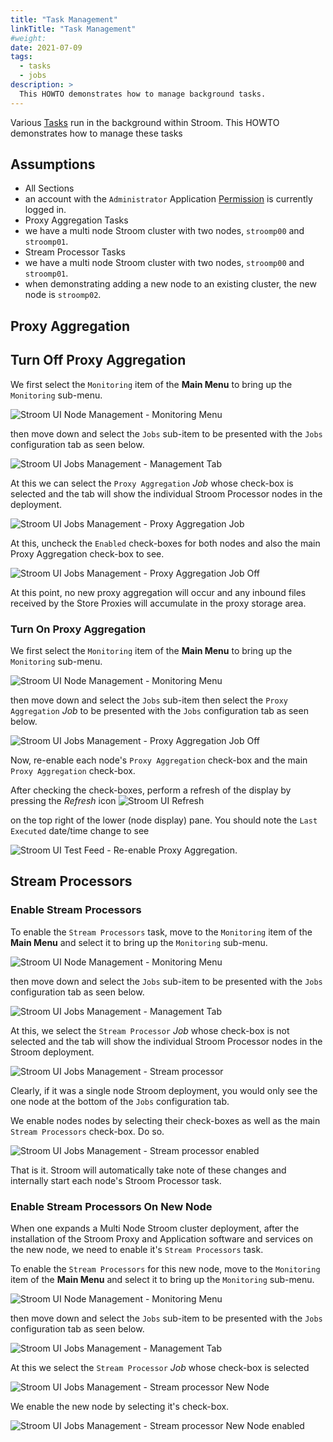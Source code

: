 ```yaml
---
title: "Task Management"
linkTitle: "Task Management"
#weight:
date: 2021-07-09
tags:
  - tasks
  - jobs
description: >
  This HOWTO demonstrates how to manage background tasks.
---
```


Various
[Tasks](../../user-guide/jobs.md "Stroom Jobs")
run in the background within Stroom. This HOWTO demonstrates how to manage these tasks

## Assumptions
- All Sections
 - an account with the `Administrator` Application [Permission](../../user-guide/roles.md "Stroom Application Permissions") is currently logged in.
- Proxy Aggregation Tasks
 - we have a multi node Stroom cluster with two nodes, `stroomp00` and `stroomp01`.
- Stream Processor Tasks
 - we have a multi node Stroom cluster with two nodes, `stroomp00` and `stroomp01`.
 - when demonstrating adding a new node to an existing cluster, the new node is `stroomp02`.

## Proxy Aggregation
## Turn Off Proxy Aggregation
We first select the `Monitoring` item of the __Main Menu__ to bring up the `Monitoring` sub-menu.

![Stroom UI Node Management - Monitoring Menu](../resources/UI-MonitoringSubmenu-00.png "Stroom UI Monitoring sub-menu")

then move down and select the `Jobs` sub-item to be presented with the `Jobs` configuration tab as seen below.

![Stroom UI Jobs Management - Management Tab](../resources/UI-JobsTab-00.png "Stroom UI Jobs Management - management tab")

At this we can select the `Proxy Aggregation` _Job_ whose check-box is selected and the tab will show the individual Stroom Processor nodes
in the deployment.

![Stroom UI Jobs Management - Proxy Aggregation Job](../resources/UI-ProxyAggregation-00.png "Stroom UI Jobs Management - Proxy Aggregation Job")

At this, uncheck the `Enabled` check-boxes for both nodes and also the main Proxy Aggregation check-box to see.

![Stroom UI Jobs Management - Proxy Aggregation Job Off](../resources/UI-ProxyAggregation-01.png "Stroom UI Jobs Management - Proxy Aggregation Job Off")

At this point, no new proxy aggregation will occur and any inbound files received by the Store Proxies will accumulate in the proxy storage area.

### Turn On Proxy Aggregation
We first select the `Monitoring` item of the __Main Menu__ to bring up the `Monitoring` sub-menu.

![Stroom UI Node Management - Monitoring Menu](../resources/UI-MonitoringSubmenu-00.png "Stroom UI Monitoring sub-menu")

then move down and select the `Jobs` sub-item then select the `Proxy Aggregation` _Job_ to be presented with the `Jobs` configuration tab as seen below.

![Stroom UI Jobs Management - Proxy Aggregation Job Off](../resources/UI-ProxyAggregation-01.png "Stroom UI Jobs Management - Proxy Aggregation Job Off")

Now, re-enable each node's `Proxy Aggregation` check-box and the main `Proxy Aggregation` check-box.

After checking the check-boxes, perform a refresh of the display by pressing
the _Refresh_ icon ![Stroom UI Refresh](../resources/icons/refresh.png "Stroom UI RefreshButton")

on the top right of the lower (node display) pane. You should note the `Last Executed` date/time change to see

![Stroom UI Test Feed - Re-enable Proxy Aggregation](../resources/UI-TestProxyAggregation-00.png "Stroom UI Test Feed - Re-enable Proxy Aggregation").


## Stream Processors
### Enable Stream Processors
To enable the `Stream Processors` task, move to the `Monitoring` item of the __Main Menu__ and select it to bring up the `Monitoring` sub-menu.

![Stroom UI Node Management - Monitoring Menu](../resources/UI-MonitoringSubmenu-00.png "Stroom UI Monitoring sub-menu")

then move down and select the `Jobs` sub-item to be presented with the `Jobs` configuration tab as seen below.

![Stroom UI Jobs Management - Management Tab](../resources/UI-NodeProcessors-00.png "Stroom UI Jobs Management - management tab")

At this, we select the `Stream Processor` _Job_ whose check-box is not selected and the tab will show the individual Stroom Processor
nodes in the Stroom deployment.

![Stroom UI Jobs Management - Stream processor](../resources/UI-NodeProcessors-01.png "Stroom UI Jobs Management - Stream Processor")

Clearly, if it was a single node Stroom deployment, you would only see the one node at the bottom of the `Jobs` configuration tab.

We enable nodes nodes by selecting their check-boxes as well as the main `Stream Processors` check-box. Do so.

![Stroom UI Jobs Management - Stream processor enabled](../resources/UI-NodeProcessors-02.png "Stroom UI Jobs Management - Stream Processor enabled")

That is it. Stroom will automatically take note of these changes and internally start each node's Stroom Processor task.

### Enable Stream Processors On New Node

When one expands a Multi Node Stroom cluster deployment, after the installation of the Stroom Proxy and Application software and
services on the new node, we need to enable it's `Stream Processors` task.

To enable the `Stream Processors` for this new node, move to the `Monitoring` item of the __Main Menu__ and select it to bring up the `Monitoring` sub-menu.

![Stroom UI Node Management - Monitoring Menu](../resources/UI-MonitoringSubmenu-00.png "Stroom UI Monitoring sub-menu")

then move down and select the `Jobs` sub-item to be presented with the `Jobs` configuration tab as seen below.

![Stroom UI Jobs Management - Management Tab](../resources/UI-NodeProcessors-00.png "Stroom UI Jobs Management - management tab")

At this we select the `Stream Processor` _Job_ whose check-box is selected

![Stroom UI Jobs Management - Stream processor New Node](../resources/UI-NewNodeProcessors-00.png "Stroom UI Jobs Management - Stream Processor new node")

We enable the new node by selecting it's check-box.

![Stroom UI Jobs Management - Stream processor New Node enabled](../resources/UI-NewNodeProcessors-01.png "Stroom UI Jobs Management - Stream Processor enabled on new node")

